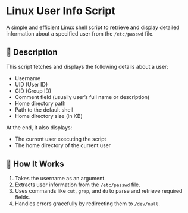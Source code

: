 # Linux User Info Script

A simple and efficient Linux shell script to retrieve and display detailed information about a specified user from the `/etc/passwd` file.

## 📌 Description

This script fetches and displays the following details about a user:
- Username
- UID (User ID)
- GID (Group ID)
- Comment field (usually user’s full name or description)
- Home directory path
- Path to the default shell
- Home directory size (in KB)

At the end, it also displays:
- The current user executing the script
- The home directory of the current user

## 📂 How It Works

1. Takes the username as an argument.
2. Extracts user information from the `/etc/passwd` file.
3. Uses commands like `cut`, `grep`, and `du` to parse and retrieve required fields.
4. Handles errors gracefully by redirecting them to `/dev/null`.

